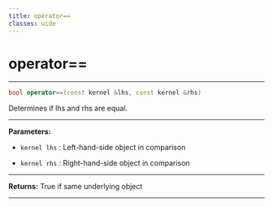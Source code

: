 ```yaml
---
title: operator==
classes: wide
---
```

# operator==

---

```cpp
bool operator==(const kernel &lhs, const kernel &rhs)
```


Determines if lhs and rhs are equal. 


---
**Parameters:**

 - `kernel lhs`
: Left-hand-side object in comparison 

 - `kernel rhs`
: Right-hand-side object in comparison 


---
**Returns:** True if same underlying object 

---

